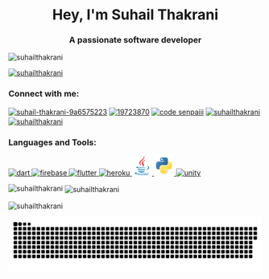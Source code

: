 <h1 align="center">Hey, I'm Suhail Thakrani</h1>
<h3 align="center">A passionate software developer</h3>

<p align="left"> <img src="https://komarev.com/ghpvc/?username=suhailthakrani&label=Profile%20views&color=0e75b6&style=flat" alt="suhailthakrani" /> </p>

<p align="left"> <a href="https://github.com/ryo-ma/suhailthakrani"><img src="https://github-profile-trophy.vercel.app/?username=suhailthakrani" alt="suhailthakrani" /></a> </p>

<h3 align="left">Connect with me:</h3>
<p align="left">
<a href="linkedin.com/in/suhail-thakrani" target="blank"><img align="center" src="https://raw.githubusercontent.com/rahuldkjain/github-profile-readme-generator/master/src/images/icons/Social/linked-in-alt.svg" alt="suhail-thakrani-9a6575223" height="30" width="40" /></a>
<a href="https://stackoverflow.com/users/19723870" target="blank"><img align="center" src="https://raw.githubusercontent.com/rahuldkjain/github-profile-readme-generator/master/src/images/icons/Social/stack-overflow.svg" alt="19723870" height="30" width="40" /></a>
<a href="https://www.youtube.com/c/suhail" target="blank"><img align="center" src="https://raw.githubusercontent.com/rahuldkjain/github-profile-readme-generator/master/src/images/icons/Social/youtube.svg" alt="code senpaiii" height="30" width="40" /></a>
<a href="https://www.hackerrank.com/suhail" target="blank"><img align="center" src="https://raw.githubusercontent.com/rahuldkjain/github-profile-readme-generator/master/src/images/icons/Social/hackerrank.svg" alt="suhailthakrani" height="30" width="40" /></a>
<a href="https://www.leetcode.com/suhail" target="blank"><img align="center" src="https://raw.githubusercontent.com/rahuldkjain/github-profile-readme-generator/master/src/images/icons/Social/leet-code.svg" alt="suhailthakrani" height="30" width="40" /></a>
</p>

<h3 align="left">Languages and Tools:</h3>
<p align="left"> <a href="https://dart.dev" target="_blank" rel="noreferrer"> <img src="https://www.vectorlogo.zone/logos/dartlang/dartlang-icon.svg" alt="dart" width="40" height="40"/> </a> <a href="https://firebase.google.com/" target="_blank" rel="noreferrer"> <img src="https://www.vectorlogo.zone/logos/firebase/firebase-icon.svg" alt="firebase" width="40" height="40"/> </a> <a href="https://flutter.dev" target="_blank" rel="noreferrer"> <img src="https://www.vectorlogo.zone/logos/flutterio/flutterio-icon.svg" alt="flutter" width="40" height="40"/> </a> <a href="https://heroku.com" target="_blank" rel="noreferrer"> <img src="https://www.vectorlogo.zone/logos/heroku/heroku-icon.svg" alt="heroku" width="40" height="40"/> </a> <a href="https://www.java.com" target="_blank" rel="noreferrer"> <img src="https://raw.githubusercontent.com/devicons/devicon/master/icons/java/java-original.svg" alt="java" width="40" height="40"/> </a> <a href="https://www.python.org" target="_blank" rel="noreferrer"> <img src="https://raw.githubusercontent.com/devicons/devicon/master/icons/python/python-original.svg" alt="python" width="40" height="40"/> </a> <a href="https://unity.com/" target="_blank" rel="noreferrer"> <img src="https://www.vectorlogo.zone/logos/unity3d/unity3d-icon.svg" alt="unity" width="40" height="40"/> </a> </p>

<p><img align="left" src="https://github-readme-stats.vercel.app/api/top-langs?username=suhailthakrani&show_icons=true&locale=en&layout=compact&theme=gotham&hide_border=true&fire=C77800&ring=DD910B&background=1F222E" alt="suhailthakrani" /></p>

<p>&nbsp;<img align="center" src="https://github-readme-stats.vercel.app/api?username=suhailthakrani&show_icons=true&locale=en&theme=tokyonight&hide_border=true&bg_color=1F222E" alt="suhailthakrani" /></p>

<p><img align="center" src="https://github-readme-streak-stats.herokuapp.com/?user=suhailthakrani&theme=gotham&hide_border=true&fire=C77800&ring=DD910B&background=1F222E" alt="suhailthakrani" /></p>

![Snake animation](https://github.com/suhailthakrani/suhailthakrani/blob/main/github-snake.svg)
